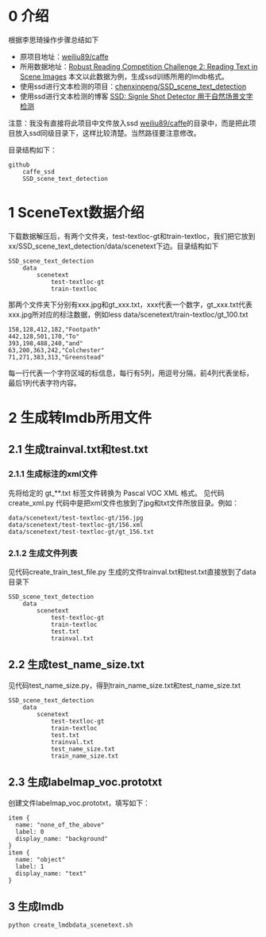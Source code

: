 # 0 介绍
根据李思琦操作步骤总结如下
* 原项目地址：[weiliu89/caffe](https://github.com/weiliu89/caffe/tree/ssd)
* 所用数据地址：[Robust Reading Competition Challenge 2: Reading Text in Scene Images](http://robustreading.opendfki.de/trac/wiki/SceneText) 本文以此数据为例，生成ssd训练所用的lmdb格式。
* 使用ssd进行文本检测的项目：[chenxinpeng/SSD_scene_text_detection](https://github.com/chenxinpeng/SSD_scene_text_detection)
* 使用ssd进行文本检测的博客 [SSD: Signle Shot Detector 用于自然场景文字检测](http://blog.csdn.net/u010167269/article/details/52851667)

注意：我没有直接将此项目中文件放入ssd [weiliu89/caffe](https://github.com/weiliu89/caffe/tree/ssd)的目录中，而是把此项目放入ssd同级目录下，这样比较清楚。当然路径要注意修改。

目录结构如下：
```
github
    caffe_ssd
    SSD_scene_text_detection
```


# 1 SceneText数据介绍
下载数据解压后，有两个文件夹，test-textloc-gt和train-textloc，我们把它放到 xx/SSD_scene_text_detection/data/scenetext下边。目录结构如下
```
SSD_scene_text_detection
    data
        scenetext
            test-textloc-gt
            train-textloc
```

那两个文件夹下分别有xxx.jpg和gt_xxx.txt，xxx代表一个数字，gt_xxx.txt代表xxx.jpg所对应的标注数据，例如less data/scenetext/train-textloc/gt_100.txt 
```
158,128,412,182,"Footpath"
442,128,501,170,"To"
393,198,488,240,"and"
63,200,363,242,"Colchester"
71,271,383,313,"Greenstead"
```
每一行代表一个字符区域的标信息，每行有5列，用逗号分隔，前4列代表坐标，最后1列代表字符内容。

# 2 生成转lmdb所用文件
## 2.1 生成trainval.txt和test.txt
### 2.1.1 生成标注的xml文件
先将给定的 gt_**.txt 标签文件转换为 Pascal VOC XML 格式。
见代码create_xml.py
代码中是把xml文件也放到了jpg和txt文件所放目录。例如：
```
data/scenetext/test-textloc-gt/156.jpg
data/scenetext/test-textloc-gt/156.xml
data/scenetext/test-textloc-gt/gt_156.txt
```

### 2.1.2 生成文件列表
见代码create_train_test_file.py
生成的文件trainval.txt和test.txt直接放到了data目录下
```
SSD_scene_text_detection
    data
        scenetext
            test-textloc-gt
            train-textloc
            test.txt
            trainval.txt
```

## 2.2 生成test_name_size.txt
见代码test_name_size.py，得到train_name_size.txt和test_name_size.txt
```
SSD_scene_text_detection
    data
        scenetext
            test-textloc-gt
            train-textloc
            test.txt
            trainval.txt
            test_name_size.txt
            train_name_size.txt
```


## 2.3 生成labelmap_voc.prototxt
创建文件labelmap_voc.prototxt，填写如下：
```
item {
  name: "none_of_the_above"
  label: 0
  display_name: "background"
}
item {
  name: "object"
  label: 1
  display_name: "text"
}
```
## 3 生成lmdb
```
python create_lmdbdata_scenetext.sh
```